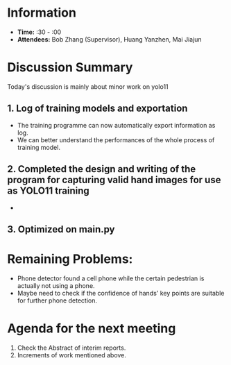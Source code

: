 # Information
- **Time:** :30 - :00
- **Attendees:** Bob Zhang (Supervisor), Huang Yanzhen, Mai Jiajun
# Discussion Summary
Today's discussion is mainly about minor work on yolo11
## 1. Log of training models and exportation
- The training programme can now automatically export information as log.
- We can better understand the performances of the whole process of training model.
## 2. Completed the design and writing of the program for capturing valid hand images for use as YOLO11 training
- 
## 3. Optimized on main.py

# Remaining Problems:
- Phone detector found a cell phone while the certain pedestrian is actually not using a phone.
- Maybe need to check if the confidence of hands' key points are suitable for further phone detection.
# Agenda for the next meeting
1. Check the Abstract of interim reports.
2. Increments of work mentioned above.
